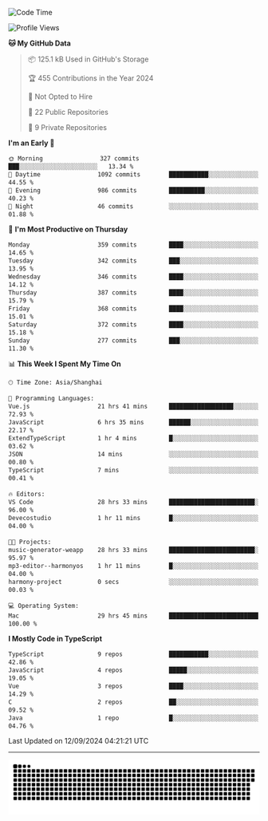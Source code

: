 <!--
<picture>
  <source
    srcset="https://github-readme-stats.vercel.app/api?username=kevinxft&show_icons=true&theme=dark"
    media="(prefers-color-scheme: dark)"
  />
  <source
    srcset="https://github-readme-stats.vercel.app/api?username=kevinxft&show_icons=true"
    media="(prefers-color-scheme: light), (prefers-color-scheme: no-preference)"
  />
  <img src="https://github-readme-stats.vercel.app/api?username=kevinxft&show_icons=true" />
</picture>
-->

<!--START_SECTION:waka-->
![Code Time](http://img.shields.io/badge/Code%20Time-2%2C537%20hrs-blue)

![Profile Views](http://img.shields.io/badge/Profile%20Views-0-blue)

**🐱 My GitHub Data** 

> 📦 125.1 kB Used in GitHub's Storage 
 > 
> 🏆 455 Contributions in the Year 2024
 > 
> 🚫 Not Opted to Hire
 > 
> 📜 22 Public Repositories 
 > 
> 🔑 9 Private Repositories 
 > 
**I'm an Early 🐤** 

```text
🌞 Morning                327 commits         ███░░░░░░░░░░░░░░░░░░░░░░   13.34 % 
🌆 Daytime                1092 commits        ███████████░░░░░░░░░░░░░░   44.55 % 
🌃 Evening                986 commits         ██████████░░░░░░░░░░░░░░░   40.23 % 
🌙 Night                  46 commits          ░░░░░░░░░░░░░░░░░░░░░░░░░   01.88 % 
```
📅 **I'm Most Productive on Thursday** 

```text
Monday                   359 commits         ████░░░░░░░░░░░░░░░░░░░░░   14.65 % 
Tuesday                  342 commits         ███░░░░░░░░░░░░░░░░░░░░░░   13.95 % 
Wednesday                346 commits         ████░░░░░░░░░░░░░░░░░░░░░   14.12 % 
Thursday                 387 commits         ████░░░░░░░░░░░░░░░░░░░░░   15.79 % 
Friday                   368 commits         ████░░░░░░░░░░░░░░░░░░░░░   15.01 % 
Saturday                 372 commits         ████░░░░░░░░░░░░░░░░░░░░░   15.18 % 
Sunday                   277 commits         ███░░░░░░░░░░░░░░░░░░░░░░   11.30 % 
```


📊 **This Week I Spent My Time On** 

```text
🕑︎ Time Zone: Asia/Shanghai

💬 Programming Languages: 
Vue.js                   21 hrs 41 mins      ██████████████████░░░░░░░   72.93 % 
JavaScript               6 hrs 35 mins       ██████░░░░░░░░░░░░░░░░░░░   22.17 % 
ExtendTypeScript         1 hr 4 mins         █░░░░░░░░░░░░░░░░░░░░░░░░   03.62 % 
JSON                     14 mins             ░░░░░░░░░░░░░░░░░░░░░░░░░   00.80 % 
TypeScript               7 mins              ░░░░░░░░░░░░░░░░░░░░░░░░░   00.41 % 

🔥 Editors: 
VS Code                  28 hrs 33 mins      ████████████████████████░   96.00 % 
Devecostudio             1 hr 11 mins        █░░░░░░░░░░░░░░░░░░░░░░░░   04.00 % 

🐱‍💻 Projects: 
music-generator-weapp    28 hrs 33 mins      ████████████████████████░   95.97 % 
mp3-editor--harmonyos    1 hr 11 mins        █░░░░░░░░░░░░░░░░░░░░░░░░   04.00 % 
harmony-project          0 secs              ░░░░░░░░░░░░░░░░░░░░░░░░░   00.03 % 

💻 Operating System: 
Mac                      29 hrs 45 mins      █████████████████████████   100.00 % 
```

**I Mostly Code in TypeScript** 

```text
TypeScript               9 repos             ███████████░░░░░░░░░░░░░░   42.86 % 
JavaScript               4 repos             █████░░░░░░░░░░░░░░░░░░░░   19.05 % 
Vue                      3 repos             ████░░░░░░░░░░░░░░░░░░░░░   14.29 % 
C                        2 repos             ██░░░░░░░░░░░░░░░░░░░░░░░   09.52 % 
Java                     1 repo              █░░░░░░░░░░░░░░░░░░░░░░░░   04.76 % 
```




 Last Updated on 12/09/2024 04:21:21 UTC
<!--END_SECTION:waka-->

---

<picture>
  <source media="(prefers-color-scheme: dark)" srcset="https://raw.githubusercontent.com/kevinxft/kevinxft/output/github-contribution-grid-snake-dark.svg">
  <source media="(prefers-color-scheme: light)" srcset="https://raw.githubusercontent.com/kevinxft/kevinxft/output/github-contribution-grid-snake.svg">
  <img alt="github contribution grid snake animation" src="https://raw.githubusercontent.com/kevinxft/kevinxft/output/github-contribution-grid-snake.svg">
</picture>